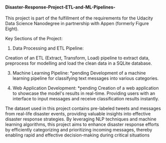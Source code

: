 #### Disaster-Response-Project-ETL-and-ML-Pipelines-
This project is part of the fulfillment of the requirements for the Udacity Data Science Nanodegree in partnership with Appen (formerly Figure Eight).

Key Sections of the Project:

1. Data Processing and ETL Pipeline:

Creation of an ETL (Extract, Transform, Load) pipeline to extract data, preprocess for modelling and load the clean data in a SQLite database.

3. Machine Learning Pipeline:
*pending
Development of a machine learning pipeline for classifying text messages into various categories.

4. Web Application Development:
*pending
Creation of a web application to showcase the model's results in real-time.
Providing users with an interface to input messages and receive classification results instantly.

The dataset used in this project contains pre-labeled tweets and messages from real-life disaster events, providing valuable insights into effective disaster response strategies.
By leveraging NLP techniques and machine learning algorithms, this project aims to enhance disaster response efforts by efficiently categorizing and prioritizing incoming messages, thereby enabling rapid and effective decision-making during critical situations
